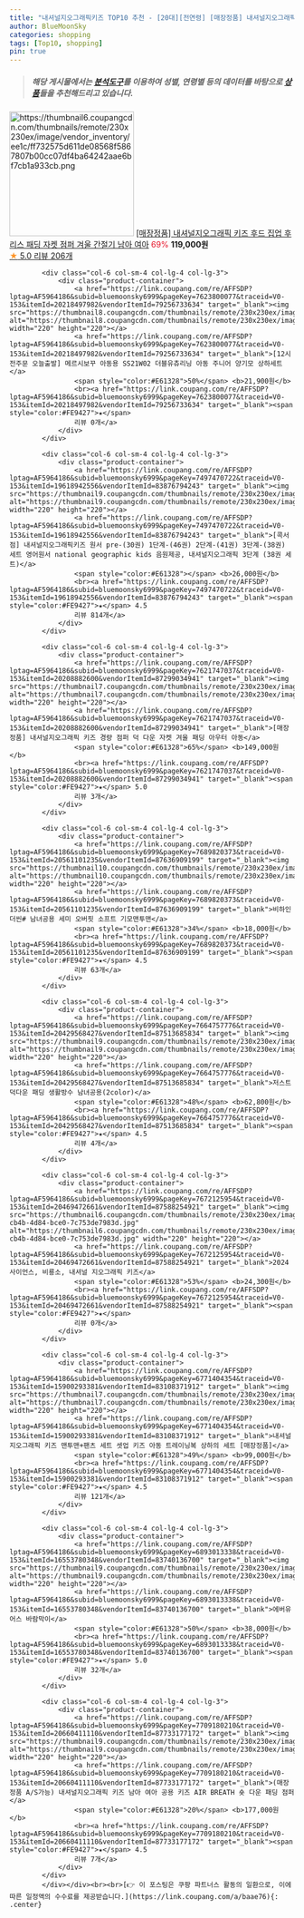 ```yaml
---
title: "내셔널지오그래픽키즈 TOP10 추천 - [20대][전연령] [매장정품] 내셔널지오그래픽 키즈 후드 집업 후리스 패딩 자켓 점퍼 겨울 간절기 남아 여아"
author: BlueMoonSky
categories: shopping
tags: [Top10, shopping]
pin: true
---
```


> ##### 해당 게시물에서는 [**분석도구**](https://itemscout.io/)를 이용하여 **성별**, **연령별** 등의 데이터를 바탕으로 [**상품**](https://link.coupang.com/a/baae76)들을 추천해드리고 있습니다.
<div class="container"><div class="row">
            <div class="col-6 col-sm-4 col-lg-4 col-lg-3">
                <div class="product-container">
                    <a href="https://link.coupang.com/re/AFFSDP?lptag=AF5964186&subid=bluemoonsky6999&pageKey=7568245714&traceid=V0-153&itemId=19953268120&vendorItemId=87052169339" target="_blank"><img src="https://thumbnail6.coupangcdn.com/thumbnails/remote/230x230ex/image/vendor_inventory/ee1c/ff732575d611de08568f5867807b00cc07df4ba64242aae6bf7cb1a933cb.png" alt="https://thumbnail6.coupangcdn.com/thumbnails/remote/230x230ex/image/vendor_inventory/ee1c/ff732575d611de08568f5867807b00cc07df4ba64242aae6bf7cb1a933cb.png" width="220" height="220"></a>
                    <a href="https://link.coupang.com/re/AFFSDP?lptag=AF5964186&subid=bluemoonsky6999&pageKey=7568245714&traceid=V0-153&itemId=19953268120&vendorItemId=87052169339" target="_blank">[매장정품] 내셔널지오그래픽 키즈 후드 집업 후리스 패딩 자켓 점퍼 겨울 간절기 남아 여아</a>
                    <span style="color:#E61328">69%</span> <b>119,000원</b>
                    <br><a href="https://link.coupang.com/re/AFFSDP?lptag=AF5964186&subid=bluemoonsky6999&pageKey=7568245714&traceid=V0-153&itemId=19953268120&vendorItemId=87052169339" target="_blank"><span style="color:#FE9427">★</span> 5.0
                    리뷰 206개</a>
                </div>
            </div>
            
            <div class="col-6 col-sm-4 col-lg-4 col-lg-3">
                <div class="product-container">
                    <a href="https://link.coupang.com/re/AFFSDP?lptag=AF5964186&subid=bluemoonsky6999&pageKey=7623800077&traceid=V0-153&itemId=20218497982&vendorItemId=79256733634" target="_blank"><img src="https://thumbnail8.coupangcdn.com/thumbnails/remote/230x230ex/image/vendor_inventory/f169/001afa8005c0dc1fe604223ad6ca78e1f669bb20ba768c2ad4d80d227f38.jpg" alt="https://thumbnail8.coupangcdn.com/thumbnails/remote/230x230ex/image/vendor_inventory/f169/001afa8005c0dc1fe604223ad6ca78e1f669bb20ba768c2ad4d80d227f38.jpg" width="220" height="220"></a>
                    <a href="https://link.coupang.com/re/AFFSDP?lptag=AF5964186&subid=bluemoonsky6999&pageKey=7623800077&traceid=V0-153&itemId=20218497982&vendorItemId=79256733634" target="_blank">[12시전주문 오늘출발] 메르시보꾸 아동용 SS21W02 더블유츄리닝 아동 주니어 양기모 상하세트</a>
                    <span style="color:#E61328">50%</span> <b>21,900원</b>
                    <br><a href="https://link.coupang.com/re/AFFSDP?lptag=AF5964186&subid=bluemoonsky6999&pageKey=7623800077&traceid=V0-153&itemId=20218497982&vendorItemId=79256733634" target="_blank"><span style="color:#FE9427">★</span> 
                    리뷰 0개</a>
                </div>
            </div>
            
            <div class="col-6 col-sm-4 col-lg-4 col-lg-3">
                <div class="product-container">
                    <a href="https://link.coupang.com/re/AFFSDP?lptag=AF5964186&subid=bluemoonsky6999&pageKey=7497470722&traceid=V0-153&itemId=19618942556&vendorItemId=83876794243" target="_blank"><img src="https://thumbnail9.coupangcdn.com/thumbnails/remote/230x230ex/image/vendor_inventory/72c4/294034f970f6695bb86c9b679e703c2b0e3f7a0acc07fe8fb3ff234f053d.jpg" alt="https://thumbnail9.coupangcdn.com/thumbnails/remote/230x230ex/image/vendor_inventory/72c4/294034f970f6695bb86c9b679e703c2b0e3f7a0acc07fe8fb3ff234f053d.jpg" width="220" height="220"></a>
                    <a href="https://link.coupang.com/re/AFFSDP?lptag=AF5964186&subid=bluemoonsky6999&pageKey=7497470722&traceid=V0-153&itemId=19618942556&vendorItemId=83876794243" target="_blank">[콕서점] 내셔널지오그래픽키즈 원서 pre-(30권) 1단계-(46권) 2단계-(41권) 3단계-(38권) 세트 영어원서 national geographic kids 음원제공, 내셔널지오그래픽 3단계 (38권 세트)</a>
                    <span style="color:#E61328"></span> <b>26,000원</b>
                    <br><a href="https://link.coupang.com/re/AFFSDP?lptag=AF5964186&subid=bluemoonsky6999&pageKey=7497470722&traceid=V0-153&itemId=19618942556&vendorItemId=83876794243" target="_blank"><span style="color:#FE9427">★</span> 4.5
                    리뷰 814개</a>
                </div>
            </div>
            
            <div class="col-6 col-sm-4 col-lg-4 col-lg-3">
                <div class="product-container">
                    <a href="https://link.coupang.com/re/AFFSDP?lptag=AF5964186&subid=bluemoonsky6999&pageKey=7621747037&traceid=V0-153&itemId=20208882600&vendorItemId=87299034941" target="_blank"><img src="https://thumbnail7.coupangcdn.com/thumbnails/remote/230x230ex/image/vendor_inventory/6f57/612a9b06433de51e1d258dd4ddd44d4163de56650c2824d4e95083ba0f42.png" alt="https://thumbnail7.coupangcdn.com/thumbnails/remote/230x230ex/image/vendor_inventory/6f57/612a9b06433de51e1d258dd4ddd44d4163de56650c2824d4e95083ba0f42.png" width="220" height="220"></a>
                    <a href="https://link.coupang.com/re/AFFSDP?lptag=AF5964186&subid=bluemoonsky6999&pageKey=7621747037&traceid=V0-153&itemId=20208882600&vendorItemId=87299034941" target="_blank">[매장정품] 내셔널지오그래픽 키즈 경량 점퍼 덕 다운 자켓 겨울 패딩 아우터 아동</a>
                    <span style="color:#E61328">65%</span> <b>149,000원</b>
                    <br><a href="https://link.coupang.com/re/AFFSDP?lptag=AF5964186&subid=bluemoonsky6999&pageKey=7621747037&traceid=V0-153&itemId=20208882600&vendorItemId=87299034941" target="_blank"><span style="color:#FE9427">★</span> 5.0
                    리뷰 3개</a>
                </div>
            </div>
            
            <div class="col-6 col-sm-4 col-lg-4 col-lg-3">
                <div class="product-container">
                    <a href="https://link.coupang.com/re/AFFSDP?lptag=AF5964186&subid=bluemoonsky6999&pageKey=7689820373&traceid=V0-153&itemId=20561101235&vendorItemId=87636909199" target="_blank"><img src="https://thumbnail10.coupangcdn.com/thumbnails/remote/230x230ex/image/vendor_inventory/de63/f5ef1adb0727b13247e2ad8fb95729cc04bc33fea283e5c406273b5a8c15.jpg" alt="https://thumbnail10.coupangcdn.com/thumbnails/remote/230x230ex/image/vendor_inventory/de63/f5ef1adb0727b13247e2ad8fb95729cc04bc33fea283e5c406273b5a8c15.jpg" width="220" height="220"></a>
                    <a href="https://link.coupang.com/re/AFFSDP?lptag=AF5964186&subid=bluemoonsky6999&pageKey=7689820373&traceid=V0-153&itemId=20561101235&vendorItemId=87636909199" target="_blank">비하인더씬# 남녀공용 세미 오버핏 소프트 기모맨투맨</a>
                    <span style="color:#E61328">34%</span> <b>18,000원</b>
                    <br><a href="https://link.coupang.com/re/AFFSDP?lptag=AF5964186&subid=bluemoonsky6999&pageKey=7689820373&traceid=V0-153&itemId=20561101235&vendorItemId=87636909199" target="_blank"><span style="color:#FE9427">★</span> 4.5
                    리뷰 63개</a>
                </div>
            </div>
            
            <div class="col-6 col-sm-4 col-lg-4 col-lg-3">
                <div class="product-container">
                    <a href="https://link.coupang.com/re/AFFSDP?lptag=AF5964186&subid=bluemoonsky6999&pageKey=7664757776&traceid=V0-153&itemId=20429568427&vendorItemId=87513685834" target="_blank"><img src="https://thumbnail9.coupangcdn.com/thumbnails/remote/230x230ex/image/vendor_inventory/2009/347471acafa1b21f3d026da24cd1ee4742b0f42af2be6f8d96033abf3d9f.jpg" alt="https://thumbnail9.coupangcdn.com/thumbnails/remote/230x230ex/image/vendor_inventory/2009/347471acafa1b21f3d026da24cd1ee4742b0f42af2be6f8d96033abf3d9f.jpg" width="220" height="220"></a>
                    <a href="https://link.coupang.com/re/AFFSDP?lptag=AF5964186&subid=bluemoonsky6999&pageKey=7664757776&traceid=V0-153&itemId=20429568427&vendorItemId=87513685834" target="_blank">저스트 덕다운 패딩 생활방수 남녀공용(2color)</a>
                    <span style="color:#E61328">48%</span> <b>62,800원</b>
                    <br><a href="https://link.coupang.com/re/AFFSDP?lptag=AF5964186&subid=bluemoonsky6999&pageKey=7664757776&traceid=V0-153&itemId=20429568427&vendorItemId=87513685834" target="_blank"><span style="color:#FE9427">★</span> 4.5
                    리뷰 4개</a>
                </div>
            </div>
            
            <div class="col-6 col-sm-4 col-lg-4 col-lg-3">
                <div class="product-container">
                    <a href="https://link.coupang.com/re/AFFSDP?lptag=AF5964186&subid=bluemoonsky6999&pageKey=7672125954&traceid=V0-153&itemId=20469472661&vendorItemId=87588254921" target="_blank"><img src="https://thumbnail6.coupangcdn.com/thumbnails/remote/230x230ex/image/retail/images/2023/10/27/14/8/12ffc10d-cb4b-4d84-bce0-7c753de7983d.jpg" alt="https://thumbnail6.coupangcdn.com/thumbnails/remote/230x230ex/image/retail/images/2023/10/27/14/8/12ffc10d-cb4b-4d84-bce0-7c753de7983d.jpg" width="220" height="220"></a>
                    <a href="https://link.coupang.com/re/AFFSDP?lptag=AF5964186&subid=bluemoonsky6999&pageKey=7672125954&traceid=V0-153&itemId=20469472661&vendorItemId=87588254921" target="_blank">2024 사이언스, 비룡소, 내셔널 지오그래픽 키즈</a>
                    <span style="color:#E61328">53%</span> <b>24,300원</b>
                    <br><a href="https://link.coupang.com/re/AFFSDP?lptag=AF5964186&subid=bluemoonsky6999&pageKey=7672125954&traceid=V0-153&itemId=20469472661&vendorItemId=87588254921" target="_blank"><span style="color:#FE9427">★</span> 
                    리뷰 0개</a>
                </div>
            </div>
            
            <div class="col-6 col-sm-4 col-lg-4 col-lg-3">
                <div class="product-container">
                    <a href="https://link.coupang.com/re/AFFSDP?lptag=AF5964186&subid=bluemoonsky6999&pageKey=6771404354&traceid=V0-153&itemId=15900293381&vendorItemId=83108371912" target="_blank"><img src="https://thumbnail7.coupangcdn.com/thumbnails/remote/230x230ex/image/vendor_inventory/fad4/5f612d0ec7326e95900863776e24755c993baa0b8b617e91bf854214c754.png" alt="https://thumbnail7.coupangcdn.com/thumbnails/remote/230x230ex/image/vendor_inventory/fad4/5f612d0ec7326e95900863776e24755c993baa0b8b617e91bf854214c754.png" width="220" height="220"></a>
                    <a href="https://link.coupang.com/re/AFFSDP?lptag=AF5964186&subid=bluemoonsky6999&pageKey=6771404354&traceid=V0-153&itemId=15900293381&vendorItemId=83108371912" target="_blank">내셔널지오그래픽 키즈 맨투맨+팬츠 세트 셋업 키즈 아동 트레이닝복 상하의 세트 [매장정품]</a>
                    <span style="color:#E61328">49%</span> <b>99,000원</b>
                    <br><a href="https://link.coupang.com/re/AFFSDP?lptag=AF5964186&subid=bluemoonsky6999&pageKey=6771404354&traceid=V0-153&itemId=15900293381&vendorItemId=83108371912" target="_blank"><span style="color:#FE9427">★</span> 4.5
                    리뷰 121개</a>
                </div>
            </div>
            
            <div class="col-6 col-sm-4 col-lg-4 col-lg-3">
                <div class="product-container">
                    <a href="https://link.coupang.com/re/AFFSDP?lptag=AF5964186&subid=bluemoonsky6999&pageKey=6893013338&traceid=V0-153&itemId=16553780348&vendorItemId=83740136700" target="_blank"><img src="https://thumbnail9.coupangcdn.com/thumbnails/remote/230x230ex/image/vendor_inventory/beb9/86570c3de93c1a7bcadff98f6e199b7bb1275f235056a16c8b81f17747ad.jpg" alt="https://thumbnail9.coupangcdn.com/thumbnails/remote/230x230ex/image/vendor_inventory/beb9/86570c3de93c1a7bcadff98f6e199b7bb1275f235056a16c8b81f17747ad.jpg" width="220" height="220"></a>
                    <a href="https://link.coupang.com/re/AFFSDP?lptag=AF5964186&subid=bluemoonsky6999&pageKey=6893013338&traceid=V0-153&itemId=16553780348&vendorItemId=83740136700" target="_blank">에버유어스 바람막이</a>
                    <span style="color:#E61328">50%</span> <b>38,000원</b>
                    <br><a href="https://link.coupang.com/re/AFFSDP?lptag=AF5964186&subid=bluemoonsky6999&pageKey=6893013338&traceid=V0-153&itemId=16553780348&vendorItemId=83740136700" target="_blank"><span style="color:#FE9427">★</span> 5.0
                    리뷰 32개</a>
                </div>
            </div>
            
            <div class="col-6 col-sm-4 col-lg-4 col-lg-3">
                <div class="product-container">
                    <a href="https://link.coupang.com/re/AFFSDP?lptag=AF5964186&subid=bluemoonsky6999&pageKey=7709180210&traceid=V0-153&itemId=20660411110&vendorItemId=87733177172" target="_blank"><img src="https://thumbnail9.coupangcdn.com/thumbnails/remote/230x230ex/image/vendor_inventory/4e92/118d747aeeb2d814225b4c245e047e035fae3a96bc5ba93015051ee938e9.png" alt="https://thumbnail9.coupangcdn.com/thumbnails/remote/230x230ex/image/vendor_inventory/4e92/118d747aeeb2d814225b4c245e047e035fae3a96bc5ba93015051ee938e9.png" width="220" height="220"></a>
                    <a href="https://link.coupang.com/re/AFFSDP?lptag=AF5964186&subid=bluemoonsky6999&pageKey=7709180210&traceid=V0-153&itemId=20660411110&vendorItemId=87733177172" target="_blank">(매장정품 A/S가능) 내셔널지오그래픽 키즈 남아 여아 공용 키즈 AIR BREATH 숏 다운 패딩 점퍼</a>
                    <span style="color:#E61328">20%</span> <b>177,000원</b>
                    <br><a href="https://link.coupang.com/re/AFFSDP?lptag=AF5964186&subid=bluemoonsky6999&pageKey=7709180210&traceid=V0-153&itemId=20660411110&vendorItemId=87733177172" target="_blank"><span style="color:#FE9427">★</span> 4.5
                    리뷰 7개</a>
                </div>
            </div>
            </div></div><br><br>[👉 이 포스팅은 쿠팡 파트너스 활동의 일환으로, 이에 따른 일정액의 수수료를 제공받습니다.](https://link.coupang.com/a/baae76){: .center}